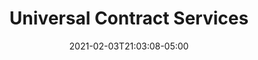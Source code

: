 ---
title: "Universal Contract Services"
date: 2021-02-03T21:03:08-05:00
draft: false
images: "img/universalcontractservices.com"
link: "https://universalcontractservices.com"
src: "https://github.com/djatwood/ucstn"
categories:
- "Svelte"
- "Netlify"
---